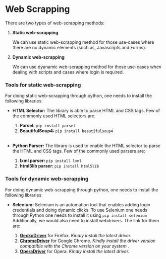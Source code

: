 <h1>Web Scrapping</h1>

<p>There are two types of web-scrapping methods:</p>
<ol>
    <li>
        <strong>Static web-scrapping</strong>
        <p>
            We can use static web-scrapping method for those use-cases where there are no dynamic elements (such as, Javascripts and Forms).
        </p>
    </li>
    <li>
    <strong>Dynamic web-scrapping</strong>
        <p>
            We can use dyanamic web-scrapping method for those use-cases when dealing with scripts and cases where login is required.
        </p>
    </li>
</ol>
<h3>Tools for static web-scrapping</h3>
<p>For doing static web-scrapping through python, one needs to install the following libraries:</p>
<ul>
    <li><p><strong>HTML Selector:</strong> The library is able to parse HTML and CSS tags. Few of the commonly used HTML selectors are:</p>
    <ol>
    <li><strong>Parsel: </strong><code>pip install parsel</code></li>
    <li><strong>BeautifulSoup4: </strong><code>pip install beautifulsoup4</code></li>
    </ol></li><br>
    <li><p><strong>Python Parser:</strong> The library is used to enable the HTML selector to parse the HTML and CSS tags. Few of the commonly used parsers are:</p>
    <ol>
    <li><strong>lxml parser: </strong><code>pip install lxml</code></li>
    <li><strong>html5lib parser: </strong><code>pip install html5lib</code></li>
    </ol></li>    
</ul>

<h3>Tools for dynamic web-scrapping</h3>
<p>For doing dynamic web-scrapping through python, one needs to install the following libraries:</p>
<ul>
    <li><p><strong>Selenium:</strong> Selenium is an automation tool that enables adding login credentials and doing dynamic clicks. To use Selenium one needs through Python one needs to install it using <code>pip install selenium</code> Additionally, we would also need to install webdrivers. The link for them are:</p>
    <ol>
        <li><a href='https://github.com/mozilla/geckodriver/releases'><strong>GeckoDriver</strong></a> for Firefox. <em>Kindly install the latest driver.</em></li>
        <li><a href='https://chromedriver.chromium.org/downloads'><strong>ChromeDriver</strong></a> for Google Chrome. <em>Kindly install the driver version compatible with the Chrome version on your system .</em></li>
        <li><a href='https://github.com/operasoftware/operachromiumdriver/releases'><strong>OperaDriver</strong></a> for Opera. <em>Kindly install the latest driver.</em></li>
        </ol></li>
</ul>

